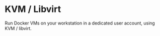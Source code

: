 # KVM / Libvirt

Run Docker VMs on your workstation in a dedicated user account, using
KVM / libvirt.
